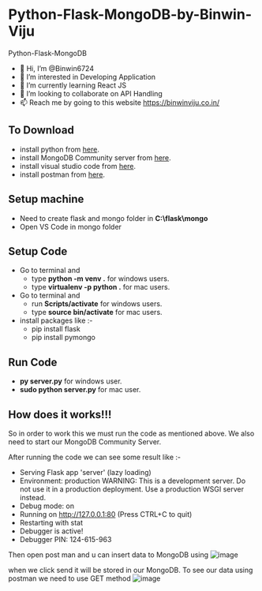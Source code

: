 # Python-Flask-MongoDB-by-Binwin-Viju
Python-Flask-MongoDB


- 👋 Hi, I’m @Binwin6724
- 👀 I’m interested in Developing Application
- 🌱 I’m currently learning React JS
- 💞️ I’m looking to collaborate on API Handling
- 📫 Reach me by going to this website https://binwinviju.co.in/

## To Download
* install python from [here](https://www.python.org/downloads/ "Python download link").
* install MongoDB Community server from [here](https://www.mongodb.com/try/download/community "MongoDB download link").
* install visual studio code from [here](https://code.visualstudio.com/download "VS code download link").
* install postman from [here](https://www.postman.com/downloads/ "postman download link").
## Setup machine
* Need to create flask and mongo folder in **C:\flask\mongo** 
* Open VS Code in mongo folder
## Setup Code
* Go to terminal and 
   * type **python -m venv .** for windows users. 
   * type **virtualenv -p python .** for mac users.
* Go to terminal and
   * run **Scripts/activate** for windows users.
   * type **source bin/activate** for mac users.
* install packages like :-
   * pip install flask
   * pip install pymongo
 ## Run Code
 * **py server.py** for windows user.
 * **sudo python server.py** for mac user.
 ## How does it works!!!

So in order to work this we must run the code as mentioned above. We also need to start our MongoDB Community Server.

After running the code we can see some result like :-
  * Serving Flask app 'server' (lazy loading)
 * Environment: production
   WARNING: This is a development server. Do not use it in a production deployment.   Use a production WSGI server instead.
 * Debug mode: on
 * Running on http://127.0.0.1:80 (Press CTRL+C to quit)
 * Restarting with stat
 * Debugger is active!
 * Debugger PIN: 124-615-963

Then open post man and u can insert data to MongoDB using 
 ![image](https://user-images.githubusercontent.com/71392436/161825519-975639aa-6c51-402b-9d27-15e683b1b146.png)

when we click send it will be stored in our MongoDB.
To see our data using postman we need to use GET method
![image](https://user-images.githubusercontent.com/71392436/161825980-0da504e7-833b-4606-9ecf-6787b51ceb35.png)

 
